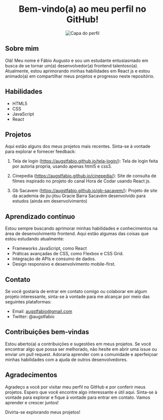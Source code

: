 <h1 align="center">Bem-vindo(a) ao meu perfil no GitHub!</h1>

<p align="center">
  <img src="https://blogger.googleusercontent.com/img/b/R29vZ2xl/AVvXsEiJMfxHwKa2mkv6Mauib5QvWUonZECCkeNQaCdvxoqwdchXmrXuPVXTq1M_xixnpepLEHzoDAsP9wIqOfk3JsG2v2RBZkp590xPNuc3qTHUN2djnLLogzi0v-FhGAAycOR4imC1jBZVHva_KJxxpRrXmG3NmXT5DvdspTASGwnVrNhQXwU1Dz8EGnRz0g/s3840/DEV-CODE-4K.png" alt="Capa do perfil">
</p>

## Sobre mim
Olá! Meu nome é Fábio Augusto e sou um estudante entusiasmado em busca de se tornar um(a) desenvolvedor(a) frontend talentoso(a). Atualmente, estou aprimorando minhas habilidades em React js e estou animado(a) em compartilhar meus projetos e progresso neste repositório.

## Habilidades

- HTML5
- CSS
- JavaScript
- React

## Projetos

Aqui estão alguns dos meus projetos mais recentes. Sinta-se à vontade para explorar e fornecer feedback:

1. Tela de login (https://augstfabio.github.io/tela-login/): Tela de login feita por autoria propria, usando apenas html5 e css3.
2. Cinepedia (https://augstfabio.github.io/cinepedia/): Site de consulta de filmes inspirado no projeto do canal Hora de Codar usando React js.

3. Gb Sacavem (https://augstfabio.github.io/gb-sacavem/): Projeto de site da academia de jiu-jitsu Gracie Barra Sacavém desenvolvido para estudos (ainda em desenvolvimento)

## Aprendizado contínuo

Estou sempre buscando aprimorar minhas habilidades e conhecimentos na área de desenvolvimento frontend. Aqui estão algumas das coisas que estou estudando atualmente:

- Frameworks JavaScript, como React
- Práticas avançadas de CSS, como Flexbox e CSS Grid.
- Integração de APIs e consumo de dados.
- Design responsivo e desenvolvimento mobile-first.

## Contato

Se você gostaria de entrar em contato comigo ou colaborar em algum projeto interessante, sinta-se à vontade para me alcançar por meio das seguintes plataformas:

- Email: augstfabio@gmail.com
- Twitter: @augstfabio

## Contribuições bem-vindas

Estou aberto(a) a contribuições e sugestões em meus projetos. Se você encontrar algo que possa ser melhorado, não hesite em abrir uma issue ou enviar um pull request. Adoraria aprender com a comunidade e aperfeiçoar minhas habilidades com a ajuda de outros desenvolvedores.

## Agradecimentos

Agradeço a você por visitar meu perfil no GitHub e por conferir meus projetos. Espero que você encontre algo interessante e útil aqui. Sinta-se à vontade para explorar e fique à vontade para entrar em contato. Vamos aprender e crescer juntos!

Divirta-se explorando meus projetos!


